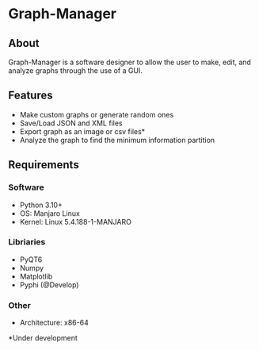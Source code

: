 # Graph-Manager
## About
Graph-Manager is a software designer to allow the user to make, edit, and analyze graphs through the use of a GUI.
## Features
 - Make custom graphs or generate random ones
 - Save/Load JSON and XML files
 - Export graph as an image or csv files*
 - Analyze the graph to find the minimum information partition
## Requirements
### Software
 - Python 3.10+
 - OS: Manjaro Linux                   
 - Kernel: Linux 5.4.188-1-MANJARO 
### Libriaries
 - PyQT6
 - Numpy
 - Matplotlib
 - Pyphi (@Develop)
### Other
 - Architecture: x86-64
 
 
 *Under development
